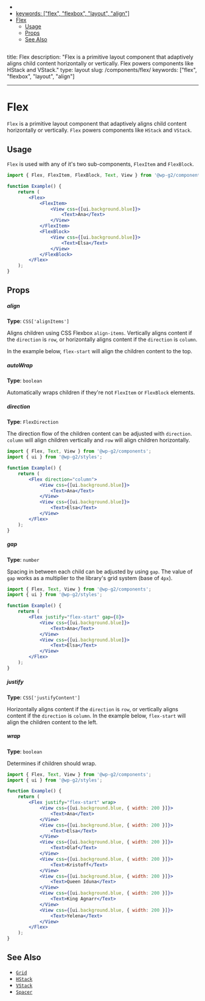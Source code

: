 <!-- START doctoc generated TOC please keep comment here to allow auto update -->
<!-- DON'T EDIT THIS SECTION, INSTEAD RE-RUN doctoc TO UPDATE -->

-   [<!-- Instead, edit packages/website/src/docs/components/foundations/flex.mdx -->](#---instead-edit-packageswebsitesrcdocscomponentsfoundationsflexmdx---)
-   [keywords: ["flex", "flexbox", "layout", "align"]](#keywords-flex-flexbox-layout-align)
-   [Flex](#flex)
    -   [Usage](#usage)
    -   [Props](#props)
    -   [See Also](#see-also)

<!-- END doctoc generated TOC please keep comment here to allow auto update -->

<!-- Automatically Generated. Do not edit this file. -->

## <!-- Instead, edit packages/website/src/docs/components/foundations/flex.mdx -->

title: Flex
description: "Flex is a primitive layout component that adaptively aligns child content horizontally or vertically. Flex powers components like HStack and VStack."
type: layout
slug: /components/flex/
keywords: ["flex", "flexbox", "layout", "align"]

---

# Flex

`Flex` is a primitive layout component that adaptively aligns child content horizontally or vertically. `Flex` powers components like `HStack` and `VStack`.

<!-- props -->
<!-- Automatically Generated -->

## Usage

`Flex` is used with any of it's two sub-components, `FlexItem` and `FlexBlock`.

```jsx live
import { Flex, FlexItem, FlexBlock, Text, View } from '@wp-g2/components';

function Example() {
	return (
		<Flex>
			<FlexItem>
				<View css={[ui.background.blue]}>
					<Text>Ana</Text>
				</View>
			</FlexItem>
			<FlexBlock>
				<View css={[ui.background.blue]}>
					<Text>Elsa</Text>
				</View>
			</FlexBlock>
		</Flex>
	);
}
```

## Props

##### align

**Type**: `CSS['alignItems']`

Aligns children using CSS Flexbox `align-items`. Vertically aligns content if the `direction` is `row`, or horizontally aligns content if the `direction` is `column`.

In the example below, `flex-start` will align the children content to the top.

##### autoWrap

**Type**: `boolean`

Automatically wraps children if they're not `FlexItem` or `FlexBlock` elements.

##### direction

**Type**: `FlexDirection`

The direction flow of the children content can be adjusted with `direction`. `column` will align children vertically and `row` will align children horizontally.

```jsx live
import { Flex, Text, View } from '@wp-g2/components';
import { ui } from '@wp-g2/styles';

function Example() {
	return (
		<Flex direction="column">
			<View css={[ui.background.blue]}>
				<Text>Ana</Text>
			</View>
			<View css={[ui.background.blue]}>
				<Text>Elsa</Text>
			</View>
		</Flex>
	);
}
```

##### gap

**Type**: `number`

Spacing in between each child can be adjusted by using `gap`. The value of `gap` works as a multiplier to the library's grid system (base of `4px`).

```jsx live
import { Flex, Text, View } from '@wp-g2/components';
import { ui } from '@wp-g2/styles';

function Example() {
	return (
		<Flex justify="flex-start" gap={8}>
			<View css={[ui.background.blue]}>
				<Text>Ana</Text>
			</View>
			<View css={[ui.background.blue]}>
				<Text>Elsa</Text>
			</View>
		</Flex>
	);
}
```

##### justify

**Type**: `CSS['justifyContent']`

Horizontally aligns content if the `direction` is `row`, or vertically aligns content if the `direction` is `column`.
In the example below, `flex-start` will align the children content to the left.

##### wrap

**Type**: `boolean`

Determines if children should wrap.

```jsx live
import { Flex, Text, View } from '@wp-g2/components';
import { ui } from '@wp-g2/styles';

function Example() {
	return (
		<Flex justify="flex-start" wrap>
			<View css={[ui.background.blue, { width: 200 }]}>
				<Text>Ana</Text>
			</View>
			<View css={[ui.background.blue, { width: 200 }]}>
				<Text>Elsa</Text>
			</View>
			<View css={[ui.background.blue, { width: 200 }]}>
				<Text>Olaf</Text>
			</View>
			<View css={[ui.background.blue, { width: 200 }]}>
				<Text>Kristoff</Text>
			</View>
			<View css={[ui.background.blue, { width: 200 }]}>
				<Text>Queen Iduna</Text>
			</View>
			<View css={[ui.background.blue, { width: 200 }]}>
				<Text>King Agnarr</Text>
			</View>
			<View css={[ui.background.blue, { width: 200 }]}>
				<Text>Yelena</Text>
			</View>
		</Flex>
	);
}
```

<!-- /Automatically Generated -->
<!-- /props -->

## See Also

-   [`Grid`](/components/grid/)
-   [`HStack`](/components/hstack/)
-   [`VStack`](/components/vstack/)
-   [`Spacer`](/components/spacer/)
